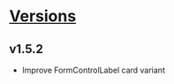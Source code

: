 # [Versions](https://github.com/Tracktor/design-system-tracktor/releases)

## v1.5.2
- Improve FormControlLabel card variant
